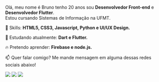 
<p align="left">
  Olá, meu nome é Bruno tenho 20 anos sou <strong>Desenvolvedor Front-end</strong> e <strong>Desenvolvedor Flutter</strong>.<br>
  Estou cursando Sistemas de Informação na UFMT.
</p>

<p align="left">
  🚀 Skills: <strong>HTML5, CSS3, Javascript, Python e UI/UX Design.</strong>
</p>

<p align="left">
  🌈 Estudando atualmente: <strong>Dart e Flutter.</strong>
</p>

<p align="left">
  🔥 Pretendo aprender: <strong>Firebase e node.js.</strong>
</p>

<p align="left">
📫  Quer falar comigo? Me mande mensagem em alguma dessas redes sociais abaixo!
</p>

<p align="left">
<a href="mailto:bruno.lisa1200@gmail.com" alt="Gmail">
<img src="https://img.shields.io/badge/-bruno.lisa1200@gmail.com-e34c41?style=flat-square&labelColor=e34c41&logo=gmail&logoColor=white&link=bruno.lisa1200@gmail.com" /></a>
  
<a href="https://www.linkedin.com/in/bruno-limasa/" alt="Linkedin">
<img src="https://img.shields.io/badge/-Bruno%20Santos-blue?style=flat-square&logo=Linkedin&logoColor=white&link=https://www.linkedin.com/in/bruno-limasa/" /></a>

<a href="https://t.me/brunolima1200" alt="Telegram">
<img src="https://img.shields.io/badge/-@brunolima1200-blue?style=flat-square&logo=Telegram&logoColor=white&link=https://t.me/brunolima1200" /></a>
  
 </p>
 
 
